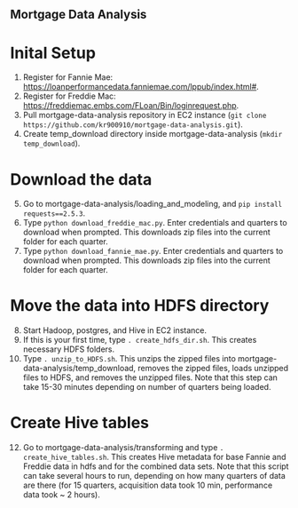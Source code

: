## Mortgage Data Analysis

# Inital Setup
1. Register for Fannie Mae: https://loanperformancedata.fanniemae.com/lppub/index.html#.
2. Register for Freddie Mac: https://freddiemac.embs.com/FLoan/Bin/loginrequest.php.
3. Pull mortgage-data-analysis repository in EC2 instance (`git clone https://github.com/kr900910/mortgage-data-analysis.git`).
4. Create temp_download directory inside mortgage-data-analysis (`mkdir temp_download`).

# Download the data
5. Go to mortgage-data-analysis/loading_and_modeling, and `pip install requests==2.5.3`.
6. Type `python download_freddie_mac.py`. Enter credentials and quarters to download when prompted. This downloads zip files into the current folder for each quarter.
7. Type `python download_fannie_mae.py`. Enter credentials and quarters to download when prompted. This downloads zip files into the current folder for each quarter.

# Move the data into HDFS directory
8. Start Hadoop, postgres, and Hive in EC2 instance.
10. If this is your first time, type `. create_hdfs_dir.sh`. This creates necessary HDFS folders.
11. Type `. unzip_to_HDFS.sh`. This unzips the zipped files into mortgage-data-analysis/temp_download, removes the zipped files, loads unzipped files to HDFS, and removes the unzipped files. Note that this step can take 15-30 minutes depending on number of quarters being loaded.

# Create Hive tables
12. Go to mortgage-data-analysis/transforming and type `. create_hive_tables.sh`. This creates Hive metadata for base Fannie and Freddie data in hdfs and for the combined data sets. Note that this script can take several hours to run, depending on how many quarters of data are there (for 15 quarters, acquisition data took 10 min, performance data took ~ 2 hours).